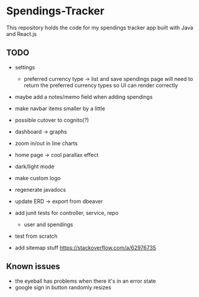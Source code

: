 # Spendings-Tracker

This repository holds the code for my spendings tracker app built with Java and React.js

## TODO

- settings

  - preferred currency type -> list and save spendings page will need to return the preferred currency types so UI can render correctly
- maybe add a notes/memo field when adding spendings
- make navbar items smaller by a little

- possible cutover to cognito(?)


- dashboard -> graphs
- zoom in/out in line charts

- home page -> cool parallax effect
- dark/light mode
- make custom logo
- regenerate javadocs
- update ERD -> export from dbeaver
- add junit tests for controller, service, repo
  - user and spendings
- test from scratch
- add sitemap stuff https://stackoverflow.com/a/62976735

## Known issues

- the eyeball has problems when there it's in an error state
- google sign in button randomly resizes

